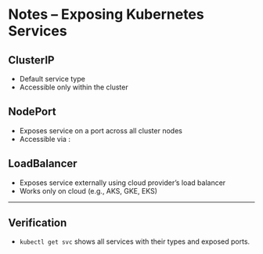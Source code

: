 # Notes – Exposing Kubernetes Services

## ClusterIP
- Default service type
- Accessible only within the cluster

## NodePort
- Exposes service on a port across all cluster nodes
- Accessible via <NodeIP>:<NodePort>

## LoadBalancer
- Exposes service externally using cloud provider’s load balancer
- Works only on cloud (e.g., AKS, GKE, EKS)

---

## Verification
- `kubectl get svc` shows all services with their types and exposed ports.
